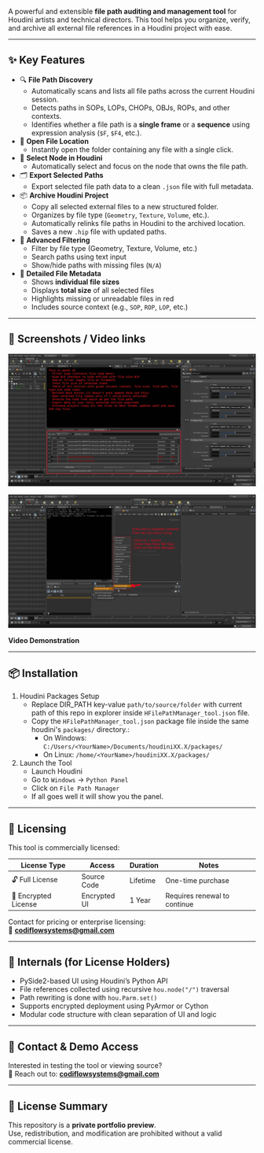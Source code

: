A powerful and extensible **file path auditing and management tool** for Houdini artists and technical directors. 
This tool helps you organize, verify, and archive all external file references in a Houdini project with ease.

---

## ✨ Key Features

- 🔍 **File Path Discovery**
    - Automatically scans and lists all file paths across the current Houdini session.
    - Detects paths in SOPs, LOPs, CHOPs, OBJs, ROPs, and other contexts.
    - Identifies whether a file path is a **single frame** or a **sequence** using expression analysis (`$F`, `$F4`, etc.).
- 📂 **Open File Location**
    - Instantly open the folder containing any file with a single click.
- 🧭 **Select Node in Houdini**
    - Automatically select and focus on the node that owns the file path.
- 🗂 **Export Selected Paths**
    - Export selected file path data to a clean `.json` file with full metadata.
- 📦 **Archive Houdini Project**
    - Copy all selected external files to a new structured folder.
    - Organizes by file type (`Geometry`, `Texture`, `Volume`, etc.).
    - Automatically relinks file paths in Houdini to the archived location.
    - Saves a new `.hip` file with updated paths.
- 🔎 **Advanced Filtering**
    - Filter by file type (Geometry, Texture, Volume, etc.)
    - Search paths using text input
    - Show/hide paths with missing files (`N/A`)
- 💾 **Detailed File Metadata**
    - Shows **individual file sizes**
    - Displays **total size** of all selected files
    - Highlights missing or unreadable files in red
    - Includes source context (e.g., `SOP`, `ROP`, `LOP`, etc.)

---

## 📸 Screenshots / Video links

![alt text](resources/hfile_path_manager_01.jpg)

![alt text](resources/hfile_path_manager_02.jpg)

**Video Demonstration**

---

## 📦 Installation

1. Houdini Packages Setup
    - Replace DIR_PATH key-value `path/to/source/folder` with current path of this repo in explorer inside `HFilePathManager_tool.json` file.
    - Copy the `HFilePathManager_tool.json` package file inside the same houdini's `packages/` directory.:
      - On Windows:  
        `C:/Users/<YourName>/Documents/houdiniXX.X/packages/`
      - On Linux:
        `/home/<YourName>/houdiniXX.X/packages/`
2. Launch the Tool
    - Launch Houdini
    - Go to `Windows` → `Python Panel`
    - Click on `File Path Manager`
    - If all goes well it will show you the panel.

---

## 🔐 Licensing

This tool is commercially licensed:

| License Type         | Access        | Duration | Notes                         |
|----------------------|---------------|----------|-------------------------------|
| 🔓 Full License      | Source Code   | Lifetime | One-time purchase             |
| 🔐 Encrypted License | Encrypted UI  | 1 Year   | Requires renewal to continue  |

Contact for pricing or enterprise licensing:  
📧 **codiflowsystems@gmail.com**

---

## 🧠 Internals (for License Holders)

- PySide2-based UI using Houdini’s Python API
- File references collected using recursive `hou.node("/")` traversal
- Path rewriting is done with `hou.Parm.set()`
- Supports encrypted deployment using PyArmor or Cython
- Modular code structure with clean separation of UI and logic

---

## 🙋 Contact & Demo Access

Interested in testing the tool or viewing source?  
📧 Reach out to: **codiflowsystems@gmail.com**

---

## 🧾 License Summary

This repository is a **private portfolio preview**.  
Use, redistribution, and modification are prohibited without a valid commercial license.
